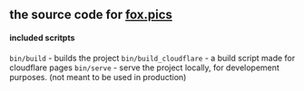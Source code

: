 ## the source code for [fox.pics](https://fox.pics/)

#### included scritpts 
`bin/build` - builds the project 
`bin/build_cloudflare` - a build script made for cloudflare pages
`bin/serve` - serve the project locally, for developement purposes. (not meant to be used in production)
